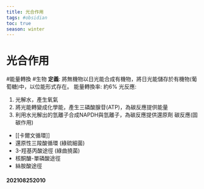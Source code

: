 ```yaml
---
title: 光合作用
tags: #obsidian 
toc: true
season: winter
---
```

# 光合作用
#能量轉換
#生物
**定義**: 將無機物以日光能合成有機物，將日光能儲存於有機物(葡萄糖)中，以位能形式存在。
能量轉換率: 約6%
光反應: 
1. 光解水，產生氧氣
2. 將光能轉變成化學能，產生三磷酸腺苷(ATP)，為碳反應提供能量
3. 利用水光解出的氫離子合成NAPDH與氫離子，為碳反應提供還原劑
碳反應(固碳作用)
- [[卡爾文循環]]
- 還原性三羧酸循環 (綠硫細菌)
- 3-羥基丙酸途徑 (綠曲撓菌)
- 核酮醣-單磷酸途徑
- 絲胺酸途徑
#### 202108252010
